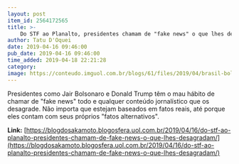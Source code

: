 ```yaml
---
layout: post
item_id: 2564172565
title: >-
    Do STF ao Planalto, presidentes chamam de "fake news" o que lhes desagradam
author: Tatu D'Oquei
date: 2019-04-16 09:46:00
pub_date: 2019-04-16 09:46:00
time_added: 2019-04-18 22:21:28
category: 
image: https://conteudo.imguol.com.br/blogs/61/files/2019/04/brasil-bolsonaro-toffoli-615x300.jpg
---
```


Presidentes como Jair Bolsonaro e Donald Trump têm o mau hábito de chamar de "fake news" todo e qualquer conteúdo jornalístico que os desagrade. Não importa que estejam baseados em fatos reais, até porque eles contam com seus próprios "fatos alternativos".

**Link:** [https://blogdosakamoto.blogosfera.uol.com.br/2019/04/16/do-stf-ao-planalto-presidentes-chamam-de-fake-news-o-que-lhes-desagradam/](https://blogdosakamoto.blogosfera.uol.com.br/2019/04/16/do-stf-ao-planalto-presidentes-chamam-de-fake-news-o-que-lhes-desagradam/)

